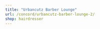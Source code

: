 ```yaml
---
title: "Urbancutz Barber Lounge"
url: /concord/urbancutz-barber-lounge-2/
shop: hairdresser
---
```

